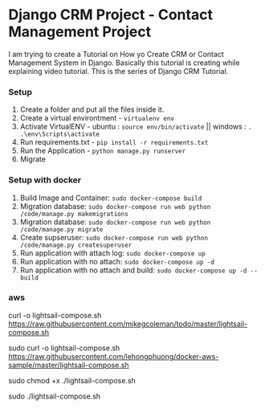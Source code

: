 # Django CRM Project - Contact Management Project 

I am trying to create a Tutorial on How yo Create CRM or Contact Management System in Django. Basically this tutorial is creating while explaining video tutorial. This is the series of Django CRM Tutorial.

### Setup
1. Create a folder and put all the files inside it.
2. Create a virtual environtment - `virtualenv env`
3. Activate VirtualENV - ubuntu : `source env/bin/activate` || windows : `. .\env\Scripts\activate`
4. Run requirements.txt - `pip install -r requirements.txt`
5. Run the Application - `python manage.py runserver`
6. Migrate



### Setup with docker
1. Build Image and Container: `sudo docker-compose build`
2. Migration database: `sudo docker-compose run web python /code/manage.py makemigrations`
2. Migration database: `sudo docker-compose run web python /code/manage.py migrate`
3. Create supseruser: `sudo docker-compose run web python /code/manage.py createsuperuser`
4. Run application with attach log: `sudo docker-compose up`
5. Run application with no attach: `sudo docker-compose up -d`
6. Run application with no attach and build: `sudo docker-compose up -d --build`


### aws
curl -o lightsail-compose.sh https://raw.githubusercontent.com/mikegcoleman/todo/master/lightsail-compose.sh

sudo curl -o lightsail-compose.sh https://raw.githubusercontent.com/lehongphuong/docker-aws-sample/master/lightsail-compose.sh

sudo chmod +x ./lightsail-compose.sh

sudo ./lightsail-compose.sh